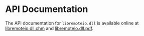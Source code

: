 API Documentation
=================

The API documentation for `libremoteio.dll` is available online at
[libremoteio.dll.chm](http://git.munts.com/libremoteio/doc/libremoteio.dll.chm)
and
[libremoteio.dll.pdf](http://git.munts.com/libremoteio/doc/libremoteio.dll.pdf).

